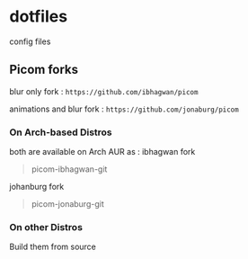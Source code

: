 # dotfiles

config files

## Picom forks
blur only fork : ```https://github.com/ibhagwan/picom```

animations and blur fork : ```https://github.com/jonaburg/picom```

### On Arch-based Distros

both are available on Arch AUR as :
ibhagwan fork
>picom-ibhagwan-git

johanburg fork
>picom-jonaburg-git

### On other Distros

Build them from source
